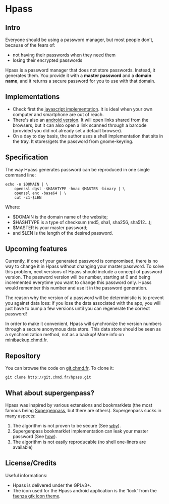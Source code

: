 Hpass
=====

Intro
-----

Everyone should be using a password manager, but most people don't,
because of the fears of:

- not having their passwords when they need them
- losing their encrypted passwords

Hpass is a password manager that does not store passwords. Instead, it
generates them. You provide it with a **master password** and a **domain
name**, and it returns a secure password for you to use with that domain.

Implementations
---------------

  - Check first the [javascript
    implementation](http://git.chmd.fr/?p=hpass.git;a=blob_plain;f=js/index.html;hb=HEAD).
    It is ideal when your own computer and smartphone are out of reach.
  - There's also an [android
    version](https://play.google.com/store/apps/details?id=fr.chmd.hpass).
    It will open links shared from the browsers, but it can also open a
    link scanned through a barcode (provided you did not already set a
    default browser).
  - On a day to day basis, the author uses a shell implementation that
    sits in the tray. It stores/gets the password from gnome-keyring.

Specification
-------------

The way Hpass generates password can be reproduced in one single command
line:

    echo -n $DOMAIN | \
        openssl dgst -$HASHTYPE -hmac $MASTER -binary | \
        openssl enc -base64 | \
        cut -c1-$LEN

Where:

  * \$DOMAIN is the domain name of the website;
  * \$HASHTYPE is a type of checksum (md5, sha1, sha256, sha512...);
  * \$MASTER is your master password;
  * and \$LEN is the length of the desired password.

Upcoming features
-----------------

Currently, if one of your generated password is compromised, there is no
way to change it in Hpass without changing your master password. To solve
this problem, next versions of Hpass should include a concept of password
version. The password version will be number, starting at 0 and being
incremented everytime you want to change this password only. Hpass would
remember this number and use it in the password generation.

The reason why the version of a password will be deterministic is to
prevent you against data loss: if you lose the data associated with the
app, you will just have to bump a few versions until you can regenerate
the correct password!

In order to make it convenient, Hpass will synchronize the version numbers
through a secure anonymous data store. This data store should be seen as a
synchronization method, not as a backup! More info on
[minibackup.chmd.fr](http://minibackup.chmd.fr).

Repository
----------
You can browse the code on
[git.chmd.fr](http://git.chmd.fr/?p=hpass.git;a=summary). To clone
it:

    git clone http://git.chmd.fr/hpass.git

What about supergenpass?
------------------------

Hpass was inspired by various extensions and bookmarklets (the most famous
being [Supergenpass](http://supergenpass.com), but there are others).
Supergenpass sucks in many aspects:

  1. The algorithm is not proven to be secure (See
     [why](http://stackoverflow.com/a/3484954/628786)).
  2. Supergenpass bookmarklet implementation can leak your
     master password (See
     [how](http://akibjorklund.com/2009/supergenpass-is-not-that-secure)).
  3. The algorithm is not easily reproducable (no shell one-liners are
     available)

License/Credits
-------

Useful informations:

  * Hpass is delivered under the GPLv3+.
  * The icon used for the Hpass android application is the 'lock' from the
    [faenza gtk icon theme](https://code.google.com/p/faenza-icon-theme).
